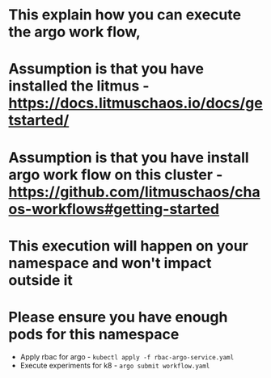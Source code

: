 # This explain how you can execute the argo work flow, 
# Assumption is that you have installed the litmus - https://docs.litmuschaos.io/docs/getstarted/ 
# Assumption is that you have install argo work flow on this cluster - https://github.com/litmuschaos/chaos-workflows#getting-started 
# This execution will happen on your namespace and won't impact outside it
# Please ensure you have enough pods for this namespace
* Apply rbac for argo - `kubectl apply -f rbac-argo-service.yaml`
* Execute experiments for k8 - `argo submit workflow.yaml`


